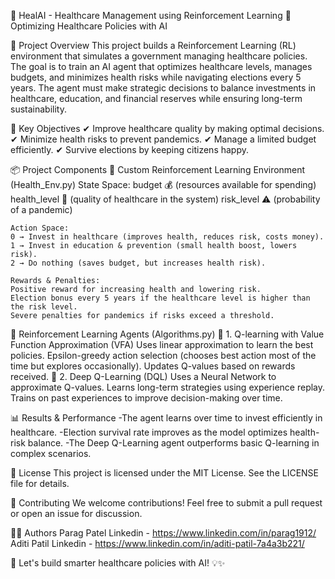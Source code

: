 🏥 HealAI - Healthcare Management using Reinforcement Learning
🚀 Optimizing Healthcare Policies with AI

📌 Project Overview
    This project builds a Reinforcement Learning (RL) environment that simulates a government managing healthcare policies. The goal is to train an AI agent that optimizes healthcare levels, manages budgets, and minimizes health risks while navigating elections every 5 years. The agent must make strategic decisions to balance investments in healthcare, education, and financial reserves while ensuring long-term sustainability.

🎯 Key Objectives
    ✔ Improve healthcare quality by making optimal decisions.
    ✔ Minimize health risks to prevent pandemics.
    ✔ Manage a limited budget efficiently.
    ✔ Survive elections by keeping citizens happy.

📦 Project Components
🔹 Custom Reinforcement Learning Environment (Health_Env.py)
    State Space:
    budget 💰 (resources available for spending)
    health_level 🏥 (quality of healthcare in the system)
    risk_level ⚠️ (probability of a pandemic)

    Action Space:
    0 → Invest in healthcare (improves health, reduces risk, costs money).
    1 → Invest in education & prevention (small health boost, lowers risk).
    2 → Do nothing (saves budget, but increases health risk).

    Rewards & Penalties:
    Positive reward for increasing health and lowering risk.
    Election bonus every 5 years if the healthcare level is higher than the risk level.
    Severe penalties for pandemics if risks exceed a threshold.

🔹 Reinforcement Learning Agents (Algorithms.py)
    🤖 1. Q-learning with Value Function Approximation (VFA)
    Uses linear approximation to learn the best policies.
    Epsilon-greedy action selection (chooses best action most of the time but explores occasionally).
    Updates Q-values based on rewards received.
    🧠 2. Deep Q-Learning (DQL)
    Uses a Neural Network to approximate Q-values.
    Learns long-term strategies using experience replay.
    Trains on past experiences to improve decision-making over time.

📊 Results & Performance
    -The agent learns over time to invest efficiently in healthcare.
    -Election survival rate improves as the model optimizes health-risk balance.
    -The Deep Q-Learning agent outperforms basic Q-learning in complex scenarios.

📜 License
    This project is licensed under the MIT License. See the LICENSE file for details.

🤝 Contributing
We welcome contributions! Feel free to submit a pull request or open an issue for discussion.

👨‍💻 Authors
Parag Patel Linkedin - https://www.linkedin.com/in/parag1912/
Aditi Patil Linkedin - https://www.linkedin.com/in/aditi-patil-7a4a3b221/

🚀 Let's build smarter healthcare policies with AI! 💡✨